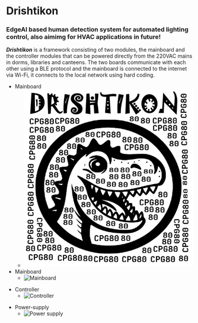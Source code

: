 # Drishtikon
### EdgeAI based human detection system for automated lighting control, also aimimg for HVAC applications in future!

***Drishtikon*** is a framework consisting of two modules, the mainboard and the controller modules that can be powered directly from the 220VAC mains in dorms, libraries and canteens. The two boards communicate with each other using a BLE protocol and the mainboard is connected to the internet via Wi-Fi, it connects to the local network using hard coding. <br>
- Mainboard
  - ![Drishtikon](https://github.com/Debanx3/Drishtikon/blob/main/Documents/cap_logo.png)
- Mainboard
  - ![Mainboard]()
* Controller
  - ![Controller]()
+ Power-supply
  - ![Power supply]()
